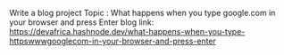Write a blog project
Topic : What happens when you type google.com in your browser and press Enter
blog link: https://devafrica.hashnode.dev/what-happens-when-you-type-httpswwwgooglecom-in-your-browser-and-press-enter

